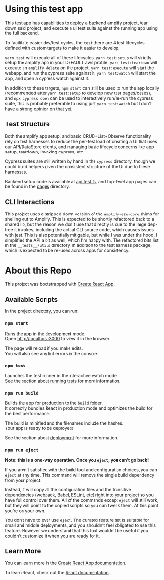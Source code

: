 # Using this test app

This test app has capabilities to deploy a backend amplify project, tear down said project, and execute a ui test suite against the running app using the full backend.

To facilitate easier dev/test cycles, the `test` there are 4 test lifecycles defined with custom targets to make it easier to develop.

`yarn test` will execute all of these lifecycles.
`yarn test:setup` will strictly setup the amplify app in your DEFAULT aws profile.
`yarn test:teardown` will execute an `amplify delete` on the project.
`yarn test:execute` will start the webapp, and run the cypress suite against it.
`yarn test:watch` will start the app, and open a cypress watch against it.

In addition to these targets, `npm start` can still be used to run the app locally (recommended after `yarn test:setup` to develop new test pages/cases), and `npx cypress open` can be used to interactively run/re-run the cypress suite, this is probably preferable to using just `yarn test:watch` but I don't have a strong opinion on that yet.

## Test Structure

Both the amplify app setup, and basic CRUD+List+Observe functionality rely on test harnesses to reduce the per-test load of creating a UI that uses our API/DataStore clients, and managing basic lifecycle concerns like app setup, teardown, invoking cypress, etc.

Cypress suites are still written by hand in the `cypress` directory, though we could build helpers given the consistent structure of the UI due to these harnesses.

Backend setup code is available at [api.test.ts](src/__tests__/api.test.ts), and top-level app pages can be found in the [pages](src/pages/) directory.

## CLI Interactions

This project uses a stripped down version of the `amplify-e2e-core` shims for shelling out to Amplify. This is expected to be shortly refactored back to a shared lib, but the reason we don't use that directly is due to the large dep-tree it invokes, including the actual CLI source code, which causes issues with jest. This is also potentially mitigable, but while I was under the hood, I simplified the API a bit as well, which I'm happy with. The refactored bits list in the `__tests__/utils` directory, in addition to the test harness package, which is expected to be re-used across apps for consistency.

# About this Repo

This project was bootstrapped with [Create React App](https://github.com/facebook/create-react-app).

## Available Scripts

In the project directory, you can run:

### `npm start`

Runs the app in the development mode.\
Open [http://localhost:3000](http://localhost:3000) to view it in the browser.

The page will reload if you make edits.\
You will also see any lint errors in the console.

### `npm test`

Launches the test runner in the interactive watch mode.\
See the section about [running tests](https://facebook.github.io/create-react-app/docs/running-tests) for more information.

### `npm run build`

Builds the app for production to the `build` folder.\
It correctly bundles React in production mode and optimizes the build for the best performance.

The build is minified and the filenames include the hashes.\
Your app is ready to be deployed!

See the section about [deployment](https://facebook.github.io/create-react-app/docs/deployment) for more information.

### `npm run eject`

**Note: this is a one-way operation. Once you `eject`, you can’t go back!**

If you aren’t satisfied with the build tool and configuration choices, you can `eject` at any time. This command will remove the single build dependency from your project.

Instead, it will copy all the configuration files and the transitive dependencies (webpack, Babel, ESLint, etc) right into your project so you have full control over them. All of the commands except `eject` will still work, but they will point to the copied scripts so you can tweak them. At this point you’re on your own.

You don’t have to ever use `eject`. The curated feature set is suitable for small and middle deployments, and you shouldn’t feel obligated to use this feature. However we understand that this tool wouldn’t be useful if you couldn’t customize it when you are ready for it.

## Learn More

You can learn more in the [Create React App documentation](https://facebook.github.io/create-react-app/docs/getting-started).

To learn React, check out the [React documentation](https://reactjs.org/).
